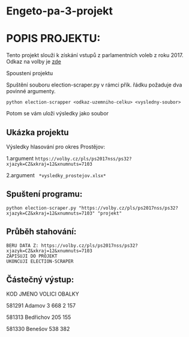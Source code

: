 # Engeto-pa-3-projekt
# POPIS PROJEKTU:

Tento projekt slouži k získání vstupů z parlamentních voleb z roku 2017. Odkaz na volby je [zde](https://volby.cz/pls/ps2017nss/ps3?xjazyk=CZ)


Spousteni projektu

Spuštění souboru election-scraper.py v rámci přík. řádku požaduje dva povinné argumenty.

```
python election-scrapper <odkaz-uzemniho-celku> <vysledny-soubor>
```
Potom se vám uloži výsledky jako soubor

## Ukázka projektu

Výsledky hlasování pro okres Prostějov:

1.argument ```https://volby.cz/pls/ps2017nss/ps32?xjazyk=CZ&xkraj=12&xnumnuts=7103```

2.argument ``` *vysledky_prostejov.xlsx*```

## Spuštení programu:

```
python election-scraper.py "https://volby.cz/pls/ps2017nss/ps32?xjazyk=CZ&xkraj=12&xnumnuts=7103" "projekt"
```

## Průběh stahování:

```
BERU DATA Z: https://volby.cz/pls/ps2017nss/ps32?xjazyk=CZ&xkraj=12&xnumnuts=7103
ZAPISUJI DO PROJEKT
UKONCUJI ELECTION-SCRAPER
```

## Částečný výstup:
KOD	JMENO	VOLICI	OBALKY

581291	Adamov	3 668	2 157

581313	Bedřichov	205	155

581330	Benešov	538	382





